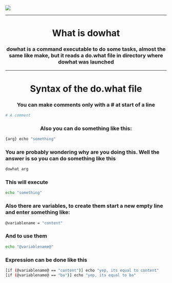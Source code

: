 <img src="https://i.ibb.co/fXQDLMM/image-psd-3.png">

***

<h1 align="center">What is dowhat</h1>
<h3 align="center"> dowhat is a command executable to do some tasks, almost the same like make, but it reads a do.what file in directory where dowhat was launched</h3>

***

<h1 align="center">Syntax of the do.what file</h1>

<h3 align="center">You can make comments only with a # at start of a line</h3>

```python
# A comment
```

<h3 align="center">Also you can do something like this: </h3>

```js
{arg} echo "something"
```

<h3 allign="center">You are probably wondering why are you doing this. Well the answer is so you can do something like this</h3>

```sh
dowhat arg
```

<h3 allign="center">This will execute</h3>

```sh
echo "something"
```

<h3 allign="center">Also there are variables, to create them start a new empty line and enter something like:</h3>

```sh
@variablename = "content"
```

<h3 allign="center">And to use them</h3>

```sh
echo "@variablename@"
```

<h3 allign="center">Expression can be done like this</h3>

```sh
[if (@variablename@ == "content")] echo "yep, its equal to content"
[if (@variablename@ == "ba")] echo "yep, its equal to ba"
```
